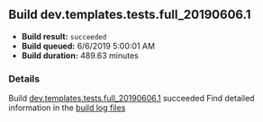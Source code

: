 ## Build dev.templates.tests.full_20190606.1
- **Build result:** `succeeded`
- **Build queued:** 6/6/2019 5:00:01 AM
- **Build duration:** 489.63 minutes
### Details
Build [dev.templates.tests.full_20190606.1](https://winappstudio.visualstudio.com/web/build.aspx?pcguid=a4ef43be-68ce-4195-a619-079b4d9834c2&builduri=vstfs%3a%2f%2f%2fBuild%2fBuild%2f28437) succeeded
Find detailed information in the [build log files](https://uwpctdiags.blob.core.windows.net/buildlogs/dev.templates.tests.full_20190606.1_logs.zip)
